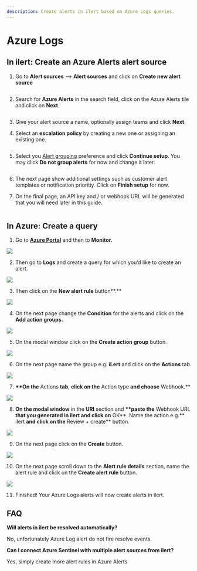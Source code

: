 ```yaml
---
description: Create alerts in ilert based on Azure Logs queries.
---
```


# Azure Logs

## In ilert: Create an Azure Alerts alert source <a href="#in-ilert" id="in-ilert"></a>

1.  Go to **Alert sources** --> **Alert sources** and click on **Create new alert source**

    <figure><img src="../../.gitbook/assets/Screenshot 2023-08-28 at 10.21.10.png" alt=""><figcaption></figcaption></figure>
2.  Search for **Azure Alerts** in the search field, click on the Azure Alerts tile and click on **Next**.&#x20;

    <figure><img src="../../.gitbook/assets/Screenshot 2023-08-28 at 10.24.23.png" alt=""><figcaption></figcaption></figure>
3. Give your alert source a name, optionally assign teams and click **Next**.
4.  Select an **escalation policy** by creating a new one or assigning an existing one.

    <figure><img src="../../.gitbook/assets/Screenshot 2023-08-28 at 11.37.47.png" alt=""><figcaption></figcaption></figure>
5.  Select you [Alert grouping](../../alerting/alert-sources.md#alert-grouping) preference and click **Continue setup**. You may click **Do not group alerts** for now and change it later.&#x20;

    <figure><img src="../../.gitbook/assets/Screenshot 2023-08-28 at 11.38.24.png" alt=""><figcaption></figcaption></figure>
6. The next page show additional settings such as customer alert templates or notification prioritiy. Click on **Finish setup** for now.
7.  On the final page, an API key and / or webhook URL will be generated that you will need later in this guide.

    <figure><img src="../../.gitbook/assets/Screenshot 2023-08-28 at 11.47.34 (1).png" alt=""><figcaption></figcaption></figure>

## In Azure: Create a query <a href="#in-splunk" id="in-splunk"></a>

1. Go to [**Azure Portal**](https://portal.azure.com) and then to **Monitor.**

![](<../../.gitbook/assets/Home\_-\_Microsoft\_Azure (6).png>)

2. Then go to **Logs** and create a query for which you’d like to create an alert.

![](../../.gitbook/assets/Monitor\_-\_Microsoft\_Azure.png)

3. Then click on the **New alert rule** button\*\*.\*\*

![](../../.gitbook/assets/Logs\_-\_Microsoft\_Azure.png)

4. On the next page change the **Condition** for the alerts and click on the **Add action groups.**

![](<../../.gitbook/assets/1 (1) (1) (1) (1) (1) (1) (1) (1) (1) (1) (1) (1).png>)

5. On the modal window click on the **Create action group** button.

![](<../../.gitbook/assets/2 (1) (1) (1) (1) (1) (1) (1) (1) (1) (1) (1).png>)

6. On the next page name the group e.g. **iLert** and click on the **Actions** tab.

![](<../../.gitbook/assets/3 (1) (1) (1) (1) (1) (1) (1) (1) (1).png>)

7. **\*\*On the** Actions **tab**, **click on the** Action type **and choose** Webhook.\*\*

![](<../../.gitbook/assets/4 (1) (1) (1) (1) (1) (1).png>)

8. **On the modal window** in the **URI** section and **\*\*paste the** Webhook URL **that you generated in ilert and click on** OK\*\*. Name the action e.g.\*\* ilert **and click on the** Review + create\*\* button.

![](<../../.gitbook/assets/5 (1) (1) (1).png>)

9. On the next page click on the **Create** button.

![](<../../.gitbook/assets/6 (1) (1) (1) (1).png>)

10. On the next page scroll down to the **Alert rule details** section, name the alert rule and click on the **Create alert rule** button.

![](<../../.gitbook/assets/7 (1) (1) (1) (1).png>)

11. Finished! Your Azure Logs alerts will now create alerts in ilert.

## FAQ <a href="#faq" id="faq"></a>

**Will alerts in ilert be resolved automatically?**

No, unfortunately Azure Log alert do not fire resolve events.

**Can I connect Azure Sentinel with multiple alert sources from ilert?**

Yes, simply create more alert rules in Azure Alerts

